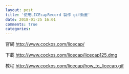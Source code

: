 ```yaml
---
layout: post
title: '使用LICEcapRecord 製作 gif動畫'
date: 2018-01-25 16:01
comments: true
categories: 
---
```

官網 http://www.cockos.com/licecap/

下載 http://www.cockos.com/licecap/licecap125.dmg 

教程 http://www.cockos.com/licecap/how_to_licecap.gif 